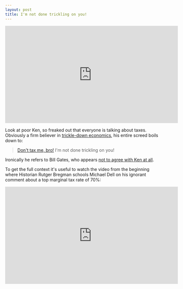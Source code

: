 ```yaml
---
layout: post
title: I'm not done trickling on you!
---
```


<iframe width="560" height="315" src="https://www.youtube.com/embed/r5LtFnmPruU?start=1270" frameborder="0" allow="accelerometer; autoplay; encrypted-media; gyroscope; picture-in-picture" allowfullscreen></iframe>

Look at poor Ken, so freaked out that everyone is talking about taxes.
Obviously a firm believer in [trickle-down economics](https://en.wikipedia.org/wiki/Trickle-down_economics), his entire screed boils down to:

> [Don't tax me, bro!](https://www.crazygames.com/game/dont-tax-me-bro) I'm not done trickling on you!

Ironically he refers to Bill Gates, who appears [not to agree with Ken at all](https://www.theverge.com/2019/2/12/18220756/bill-gates-tax-rate-70-percent-marginal-modern-monetary-theory).

To get the full context it's useful to watch the video from the beginning
where Historian Rutger Bregman schools Michael Dell on his ignorant comment
about a top marginal tax rate of 70%:

<iframe width="560" height="315" src="https://www.youtube.com/embed/r5LtFnmPruU" frameborder="0" allow="accelerometer; autoplay; encrypted-media; gyroscope; picture-in-picture" allowfullscreen></iframe>

